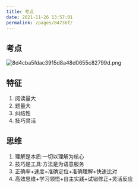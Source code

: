 ```yaml
---
title: 考点
date: 2021-11-26 13:57:01
permalink: /pages/84736f/
---
```

## 考点
![8d4cba5fdac3915d8a48d0655c82799d.png](/JiangSuTest/img/8d4cba5fdac3915d8a48d0655c82799d.png)
## 特征
1. 阅读量大
2. 题量大
3. 纠结性
4. 技巧灵活
## 思维
1. 理解是本质:一切以理解为核心
2. 技巧是工具:方法是为语意服务
3. 正确率+速度=准确定位+准确理解+快速比对
4. 高效思维+学习领悟+自主实践+试错修正+灵活反应